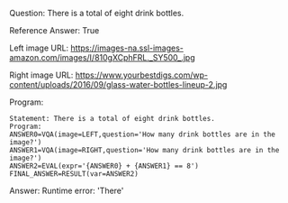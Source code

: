 Question: There is a total of eight drink bottles.

Reference Answer: True

Left image URL: https://images-na.ssl-images-amazon.com/images/I/810gXCphFRL._SY500_.jpg

Right image URL: https://www.yourbestdigs.com/wp-content/uploads/2016/09/glass-water-bottles-lineup-2.jpg

Program:

```
Statement: There is a total of eight drink bottles.
Program:
ANSWER0=VQA(image=LEFT,question='How many drink bottles are in the image?')
ANSWER1=VQA(image=RIGHT,question='How many drink bottles are in the image?')
ANSWER2=EVAL(expr='{ANSWER0} + {ANSWER1} == 8')
FINAL_ANSWER=RESULT(var=ANSWER2)
```
Answer: Runtime error: 'There'

